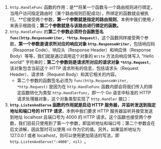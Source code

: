 1. `http.HandleFunc` 函数的作用：是**将某一个函数与一个路由规则进行绑定，当用户访问指定路由时（某个路由规则匹配成功），所绑定的函数就会被执行。**它接受两个参数，**第一个参数就是指定的路由规则**，本例中我们使用 `/` 来表示根路径；**第二个参数就是与该路由进行绑定的函数。**
2. `http.HandleFunc` 的**第二个参数必须符合函数签名 `func(http.ResponseWriter, *http.Request)`**，这个函数同样接受两个参数，**第一个参数是请求所对应的响应对象 `http.ResponseWriter`**，包括响应码（Response Code）、响应头（Response Header）和响应体（Response Body）等等，我们就是通过调用这个对象的 `Write` 方法向响应体写入 ”Hello world!“ 字符串的；**第二个参数则是请求所对应的请求对象 `*http.Request`**，该对象包含当前这个 HTTP 请求所有的信息，包括请求头（Request Header）、请求体（Request Body）和其它相关的内容。
   - 第二个参数的函数签名必须为 `func(http.ResponseWriter, *http.Request)` 是因为在 `http.HandleFunc` 函数内部会将我们传入的绑定函数转化为类型 `http.HandlerFunc`，即一个 Go 语言中标准的 HTTP 请求处理器对象，这个对象类型实现了 `http.Handler` 接口：
3. **`http.ListenAndServe` 函数的作用就是启动 HTTP 服务器，并监听发送到指定地址和端口号的 HTTP 请求**，本例中我们要求 HTTP 服务器监听并接受发送到地址 localhost 且端口号为 4000 的 HTTP 请求。这个函数也接受两个参数，我们目前只使用到了第一个参数，即监听地址和端口号；第二个参数会在后文讲解，因此暂时可以使用 nil 作为它的值。另外，如果监听地址为 127.0.0.1 或者 localhost，则可以使用更加简洁的写法，即 `http.ListenAndServe(":4000", nil) `。